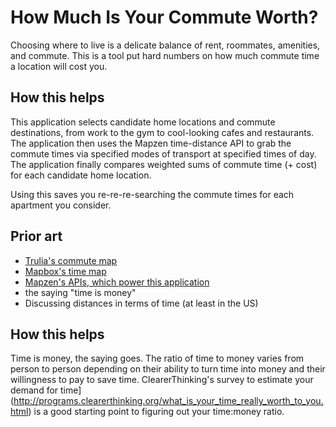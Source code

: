 # How Much Is Your Commute Worth?
Choosing where to live is a delicate balance of rent, roommates, amenities, and
commute.  This is a tool put hard numbers on how much commute time a location
will cost you.

## How this helps
This application selects candidate home locations and commute destinations, from
work to the gym to cool-looking cafes and restaurants. The application then uses
the Mapzen time-distance API to grab the commute times via specified modes of
transport at specified times of day.  The application finally compares weighted
sums of commute time (+ cost) for each candidate home location.

Using this saves you re-re-re-searching the commute times for each apartment you
 consider.

## Prior art
- [Trulia's commute map](https://www.trulia.com/local/los-angeles-ca/driving:0|transit:1|position:34.052218;-118.243389|time:60_commute)
- [Mapbox's time map](https://blog.mapbox.com/a-new-kind-of-map-its-about-time-7bd9f7916f7f)
- [Mapzen's APIs, which power this application](#)
- the saying "time is money"
- Discussing distances in terms of time (at least in the US)



##  How this helps
Time is money, the saying goes.  The ratio of time to money varies from person
to person depending on their ability to turn time into money and their
willingness to pay to save time. ClearerThinking's survey to estimate your
demand for time](http://programs.clearerthinking.org/what_is_your_time_really_worth_to_you.html)
is a good starting point to figuring out your time:money ratio.
